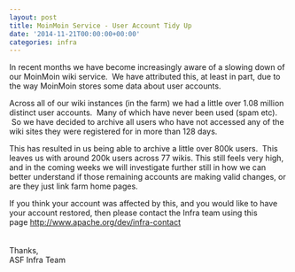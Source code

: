```yaml
---
layout: post
title: MoinMoin Service - User Account Tidy Up
date: '2014-11-21T00:00:00+00:00'
categories: infra
---
```

<p>In recent months we have become increasingly aware of a slowing down of our MoinMoin wiki service. &nbsp;We have attributed this, at least in part, due to the way MoinMoin stores some data about user accounts. &nbsp;</p>
  <p>Across all of our wiki instances (in the farm) we had a little over 1.08 million distinct user accounts. &nbsp;Many of which have never been used (spam etc). &nbsp;So we have decided to archive all users who have not accessed any of the wiki sites they were registered for in more than 128 days. &nbsp;</p>
  <p>This has resulted in us being able to archive a little over 800k users. &nbsp;This leaves us with around 200k users across 77 wikis. This still feels very high, and in the coming weeks we will investigate further still in how we can better understand if those remaining accounts are making valid changes, or are they just link farm home pages.</p>
  <p>If you think your account was affected by this, and you would like to have your account restored, then please contact the Infra team using this page&nbsp;<a href="http://www.apache.org/dev/infra-contact">http://www.apache.org/dev/infra-contact</a> <br /><br /><br />Thanks,<br />ASF Infra Team<br /><br /></p>
